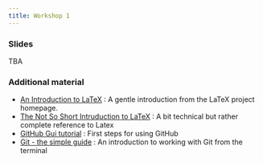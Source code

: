 ```yaml
---
title: Workshop 1
---
```


### Slides

TBA

### Additional material

* [An Introduction to LaTeX](http://latex-project.org/intro.html) : A gentle introduction from the LaTeX project homepage.
* [The Not So Short Intruduction to LaTeX](https://tobi.oetiker.ch/lshort/lshort.pdf) : A bit technical but rather complete reference to Latex
* [GitHub Gui tutorial](https://guides.github.com/introduction/getting-your-project-on-github/) : First steps for using GitHub
* [Git - the simple guide](http://rogerdudler.github.io/git-guide/index.de.html) : An introduction to working with Git from the terminal                           
